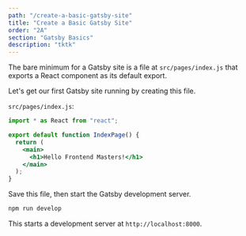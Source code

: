 ```yaml
---
path: "/create-a-basic-gatsby-site"
title: "Create a Basic Gatsby Site"
order: "2A"
section: "Gatsby Basics"
description: "tktk"
---
```


The bare minimum for a Gatsby site is a file at `src/pages/index.js` that exports a React component as its default export.

Let's get our first Gatsby site running by creating this file.

`src/pages/index.js`:

```jsx
import * as React from "react";

export default function IndexPage() {
  return (
    <main>
      <h1>Hello Frontend Masters!</h1>
    </main>
  );
}
```

Save this file, then start the Gatsby development server.

```bash
npm run develop
```

This starts a development server at `http://localhost:8000`.
